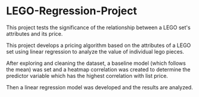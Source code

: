 # LEGO-Regression-Project
This project tests the significance of the relationship between a LEGO set's attributes and its price.

This project develops a pricing algorithm based on the attributes of a LEGO set using linear regression to analyze the value of individual lego pieces. 

After exploring and cleaning the dataset, a baseline model (which follows the mean) was set and a heatmap correlation was created to determine the predictor variable which has the highest correlation with list price. 

Then a linear regression model was developed and the results are analyzed. 
